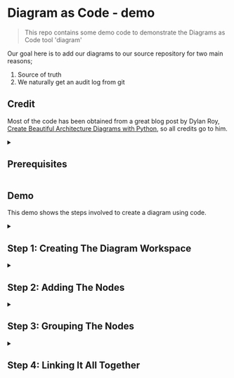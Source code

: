 # Diagram as Code - demo

> This repo contains some demo code to demonstrate the Diagrams as Code tool 'diagram'

Our goal here is to add our diagrams to our source repository for two main reasons;

1. Source of truth
2. We naturally get an audit log from git

## Credit

Most of the code has been obtained from a great blog post by Dylan Roy, [Create Beautiful Architecture Diagrams with Python], so all credits go to him.

[Create Beautiful Architecture Diagrams with Python]: https://towardsdatascience.com/create-beautiful-architecture-diagrams-with-python-7792a1485f97

<details id=0>
<summary><h2>Prerequisites</h2></summary>

This demo requires the following tools to be installed.

- python3
- graphviz
- diagram
    
</details>

## Demo

This demo shows the steps involved to create a diagram using code.

<details id=1>
<summary><h2>Step 1: Creating The Diagram Workspace</h2></summary>

This will simply render a blank diagram with the designated label.

    python3 demo1.py
</details>

<details id=2>
<summary><h2>Step 2: Adding The Nodes</h2></summary>

Now that we have our workspace it’s time to add the nodes that we need for our website. Each one of our nodes are pictured, and these are the “ingredients” for the architecture  we want to build. The next steps will be to organise some of our nodes into logical groupings, and then link each of the nodes with edges.

    python3 demo2.py
</details>

<details id=3>
<summary><h2>Step 3: Grouping The Nodes</h2></summary>

For this example we will just group the load balanced web servers. In a good number of the diagrams I have created in the past this was not always necessary, but as your architecture grows grouping these nodes within clusters usually enhances readability.

    python3 demo3.py
</details>

<details id=2>
<summary><h2>Step 4: Linking It All Together</h2></summary>

In this final step we will not link the nodes that we have just arranged to be leveraged in our architecture. So we are defining the flow to each node with double arrows, and you are done!

    python3 demo4.py

</details>

